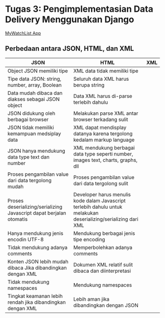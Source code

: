 # Tugas 3: Pengimplementasian Data Delivery Menggunakan Django

[MyWatchList App](https://pbp-tugas2.herokuapp.com/mywatchlist/)

## Perbedaan antara JSON, HTML, dan XML

JSON | HTML | XML
--- | --- | ---
Object JSON memiliki tipe | XML data tidak memiliki tipe
Tipe data JSON: string, number, array, Boolean | Seluruh data XML harus berupa string
Data mudah dibaca dan diakses sebagai JSON object | Data XML harus di-parse terlebih dahulu
JSON didukung oleh berbagai browser | Melakukan parse XML antar browser terkadang sulit
JSON tidak memiliki kemampuan medsiplay data | XML dapat mendisplay datanya karena tergolong kedalam markup language
JSON hanya mendukung data type text dan number | XML mendukung berbagai data type seperti number, images text, charts, graphs, dll
Proses pengambilan value dari data tergolong mudah | Proses pengambilan value dari data tergolong sulit
Proses deserializing/serializing Javascript dapat berjalan otomatis | Developer harus menulis kode dalam Javascript terlebih dahulu untuk melakukan deserializing/serializing dari XML
Hanya mendukung jenis encodin UTF-8 | Mendukung berbagai jenis tipe encoding
Tidak mendukung adanya comments | Memperbolehkan adanya comments
Konten JSON lebih mudah dibaca Jika dibandingkan dengan XML | Dokumen XML relatif sulit dibaca dan diinterpretasi
Tidak mendukung namespaces | Mendukung namespaces
Tingkat keamanan lebih rendah jika dibandingkan dengan XML | Lebih aman jika dibandingkan dengan JSON
